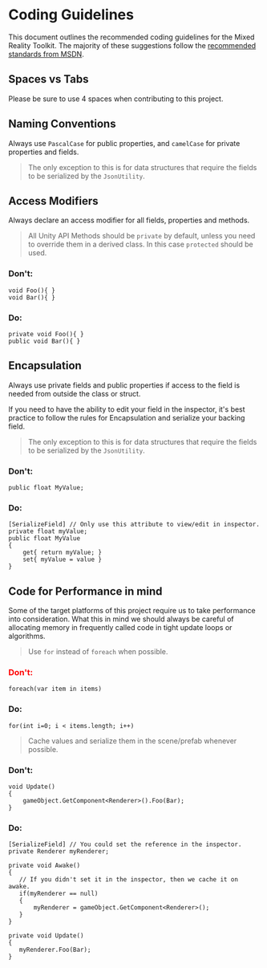 # Coding Guidelines

This document outlines the recommended coding guidelines for the Mixed Reality Toolkit.  The majority of these suggestions follow the [recommended standards from MSDN](https://docs.microsoft.com/en-us/dotnet/csharp/programming-guide/inside-a-program/coding-conventions).

## Spaces vs Tabs
Please be sure to use 4 spaces when contributing to this project.

## Naming Conventions

Always use `PascalCase` for public properties, and `camelCase` for private properties and fields.
> The only exception to this is for data structures that require the fields to be serialized by the `JsonUtility`.

## Access Modifiers

Always declare an access modifier for all fields, properties and methods.

>All Unity API Methods should be `private` by default, unless you need to override them in a derived class. In this case `protected` should be used.

### Don't:

```
void Foo(){ }
void Bar(){ }
```

### Do:

 ```
private void Foo(){ }
public void Bar(){ }
 ```

## Encapsulation
Always use private fields and public properties if access to the field is needed from outside the class or struct.

If you need to have the ability to edit your field in the inspector, it's best practice to follow the rules for Encapsulation and serialize your backing field.

>The only exception to this is for data structures that require the fields to be serialized by the `JsonUtility`.

### Don't:

```
public float MyValue;
```

### Do:

 ```
 [SerializeField] // Only use this attribute to view/edit in inspector.
 private float myValue;
 public float MyValue
 {
     get{ return myValue; }
     set{ myValue = value }
 }
 ```

## Code for Performance in mind
Some of the target platforms of this project require us to take performance into consideration.  What this in mind we should always be careful of allocating memory in frequently called code in tight update loops or algorithms.

> Use `for` instead of `foreach` when possible.

### <font color="red">Don't:</font>

```
foreach(var item in items)
```

### Do:

 ```
for(int i=0; i < items.length; i++)
 ```

>Cache values and serialize them in the scene/prefab whenever possible.

### Don't:

```
void Update()
{
    gameObject.GetComponent<Renderer>().Foo(Bar);
}
```

### Do:

 ```
 [SerializeField] // You could set the reference in the inspector.
 private Renderer myRenderer;

private void Awake()
{
    // If you didn't set it in the inspector, then we cache it on awake.
    if(myRenderer == null)
    {
        myRenderer = gameObject.GetComponent<Renderer>();
    }
}

private void Update()
{
    myRenderer.Foo(Bar);
}

 ```
